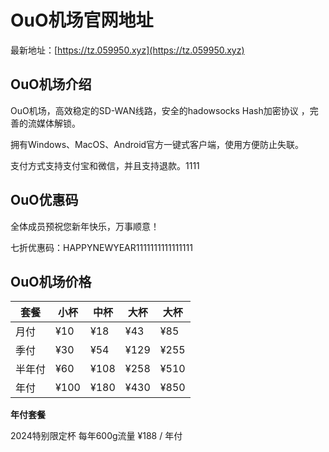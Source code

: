 # OuO机场官网地址

最新地址：[https://tz.059950.xyz](https://tz.059950.xyz)

## OuO机场介绍

OuO机场，高效稳定的SD-WAN线路，安全的hadowsocks Hash加密协议 ，完善的流媒体解锁。

拥有Windows、MacOS、Android官方一键式客户端，使用方便防止失联。

支付方式支持支付宝和微信，并且支持退款。1111

## OuO优惠码

全体成员预祝您新年快乐，万事顺意！

七折优惠码：HAPPYNEWYEAR1111111111111111

## OuO机场价格

|套餐|小杯|中杯|大杯|大杯|
|----|----|----|----|----|
|月付|¥10|¥18|¥43|¥85|
|季付|¥30|¥54|¥129|¥255|
|半年付|¥60|¥108|¥258|¥510|
|年付|¥100|¥180|¥430|¥850|

**年付套餐**

2024特别限定杯 每年600g流量 ¥188 / 年付


